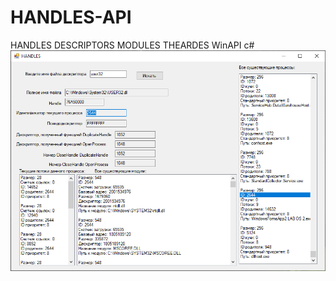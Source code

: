 # HANDLES-API
HANDLES DESCRIPTORS MODULES THEARDES WinAPI c#
![alt text](1.png "Пример Выполнения")
